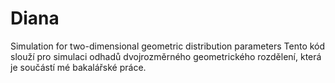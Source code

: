 # Diana
Simulation for two-dimensional geometric distribution parameters
Tento kód slouží pro simulaci odhadů dvojrozměrného geometrického rozdělení, která je součástí mé bakalářské práce.

